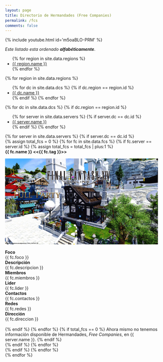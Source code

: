 ```yaml
---
layout: page
title: Directorio de Hermandades (Free Companies)
permalink: /fcs
comments: false
---
```


<div class="container">
{% include youtube.html id='m5oaBLO-PRM' %}
</div>


<i>Este listado esta ordenado <b>alfabéticamente</b></i>.

<!-- ## REGIONS -->
<ul class="nav nav-tabs" id="regionsTab" role="tablist">
    {% for region in site.data.regions %}
    <li class="nav-item" role="presentation">
        <a class="nav-link {% if region.active %} active{% endif %}" id="{{ region.id }}-tab" data-toggle="tab" href="#{{ region.id }}" role="tab" aria-controls="{{ region.id }}" aria-selected="true">{{ region.name }}</a>        
    </li>
    {% endfor %}
</ul>
<div class="tab-content" id="regionsTabContent">
    {% for region in site.data.regions %}
    <div class="tab-pane fade show {% if region.active %} active{% endif %}" id="{{ region.id }}" role="tabpanel" aria-labelledby="{{ region.id }}-tab">   
        <!-- ## DCS -->
        <ul class="nav nav-tabs" id="region{{ region.id }}Tab" role="tablist">
        {% for dc in site.data.dcs %}
            {% if dc.region == region.id %}
            <!-- ## DC -->
            <li class="nav-item" role="presentation">
                <a class="nav-link {% if dc.active %} active{% endif %}" id="{{ dc.id }}-tab" data-toggle="tab" href="#{{ dc.id }}" role="tab" aria-controls="{{ dc.id }}" aria-selected="true">{{ dc.name }}</a>        
            </li>
            <!-- DC ## -->
            {% endif %}
        {% endfor %}
        </ul>
        <div class="tab-content" id="region{{ region.id }}TabContent">
        {% for dc in site.data.dcs %}
            {% if dc.region == region.id %}
            <div class="tab-pane fade show {% if dc.active %} active{% endif %}" id="{{ dc.id }}" role="tabpanel" aria-labelledby="{{ dc.id }}-tab">
                <!-- ## SERVERS -->
                <ul class="nav nav-tabs" id="dcServers{{ dc.id }}Tab" role="tablist">
                {% for server in site.data.servers %}
                    {% if server.dc == dc.id %}
                    <!-- ## DC -->
                    <li class="nav-item" role="presentation">
                        <a class="nav-link {% if server.active %} active{% endif %}" id="{{ server.id }}-tab" data-toggle="tab" href="#{{ server.id }}" role="tab" aria-controls="{{ server.id }}" aria-selected="true">{{ server.name }}</a>        
                    </li>
                    <!-- DC ## -->
                    {% endif %}
                {% endfor %}
                </ul>
                <div class="tab-content" id="dcServers{{ dc.id }}TabContent">
                {% for server in site.data.servers %}
                    {% if server.dc == dc.id %}
                    <div class="tab-pane fade show {% if server.active %} active{% endif %}" id="{{ server.id }}" role="tabpanel" aria-labelledby="{{ server.id }}-tab">                        
                        {% assign total_fcs = 0 %}
                        {% for fc in site.data.fcs %}
                            {% if fc.server == server.id %}
                            {% assign total_fcs = total_fcs | plus:1 %}
                            <div class="card">
                                <div class="card-header">
                                    <b>{{ fc.name }} &lt;&lt;{{ fc.tag }}&gt;&gt;</b>
                                </div>
                                <div class="card-body">
                                    <p align="center">
                                    <img src="/assets/images/fcs/eternia.jpg"><br/>
                                    </p>
                                    <div class="container">
                                        <div class="span2">
                                        <div class="row">
                                            <div class="col-5">
                                            <b>Foco</b>
                                            </div>
                                            <div class="col-7">
                                            {{ fc.foco }}
                                            </div>
                                        </div>
                                        <div class="row">
                                            <div class="col-5">
                                            <b>Descripción</b>
                                            </div>
                                            <div class="col-7">
                                            {{ fc.descripcion }}
                                            </div>
                                        </div>
                                        <div class="row">
                                            <div class="col-5">
                                            <b>Miembros</b>
                                            </div>
                                            <div class="col-7">
                                            {{ fc.miembros }}
                                            </div>
                                        </div>                                        
                                        <div class="row">
                                            <div class="col-5">
                                            <b>Lider</b>
                                            </div>
                                            <div class="col-7">
                                            {{ fc.lider }}
                                            </div>
                                        </div>
                                        <div class="row">
                                            <div class="col-5">
                                            <b>Contactos</b>
                                            </div>
                                            <div class="col-7">
                                            {{ fc.contactos }}
                                            </div>
                                        </div>
                                        <div class="row">
                                            <div class="col-5">
                                            <b>Redes</b>
                                            </div>
                                            <div class="col-7">
                                            {{ fc.redes }}
                                            </div>
                                        </div>
                                        <div class="row">
                                            <div class="col-5">
                                            <b>Dirección</b>
                                            </div>
                                            <div class="col-7">
                                            {{ fc.direccion }}
                                            </div>
                                        </div> 
                                        </div>                                                                                                                                                                                                         
                                    </div>
                                </div>
                            </div> 
                            <br/>
                            {% endif %}
                        {% endfor %}         
                        {% if total_fcs == 0 %}
                            Ahora mismo no tenemos información disponible de Hermandades, <i>Free Companies</i>, en {{ server.name }}.
                        {% endif %}                                      
                    </div>
                    {% endif %}
                {% endfor %}            
                </div>
                <!-- SERVERS ## -->
            </div>
            {% endif %}
        {% endfor %}            
        </div>
        <!-- DCS ## -->
    </div>
    {% endfor %}
</div>
<!-- REGIONS ## -->

